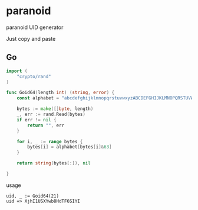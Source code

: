 # paranoid
paranoid UID generator

Just copy and paste

## Go
```go
import (
	"crypto/rand"
)

func Goid64(length int) (string, error) {
	const alphabet = "abcdefghijklmnopqrstuvwxyzABCDEFGHIJKLMNOPQRSTUVWXYZ0123456789_~" // the length must be 64 bytes

	bytes := make([]byte, length)
	_, err := rand.Read(bytes)
	if err != nil {
		return "", err
	}

	for i, _ := range bytes {
		bytes[i] = alphabet[bytes[i]&63]
	}

	return string(bytes[:]), nil

}

```

usage
```
uid, _ := Goid64(21)
uid => XjhI1USXYwb8HdTF6SIYI
```

